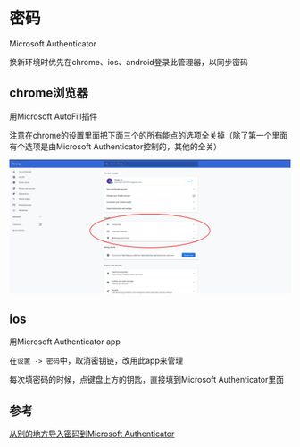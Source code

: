 # 密码

Microsoft Authenticator

换新环境时优先在chrome、ios、android登录此管理器，以同步密码

## chrome浏览器

用Microsoft AutoFill插件

注意在chrome的设置里面把下面三个的所有能点的选项全关掉（除了第一个里面有个选项是由Microsoft Authenticator控制的，其他的全关）

![1](assets/README/2021-04-16-16-50-19.png)

## ios

用Microsoft Authenticator app

在`设置 -> 密码`中，取消密钥链，改用此app来管理

每次填密码的时候，点键盘上方的钥匙，直接填到Microsoft Authenticator里面

## 参考

[从别的地方导入密码到Microsoft Authenticator](https://docs.microsoft.com/zh-cn/azure/active-directory/user-help/user-help-authenticator-app-import-passwords)
